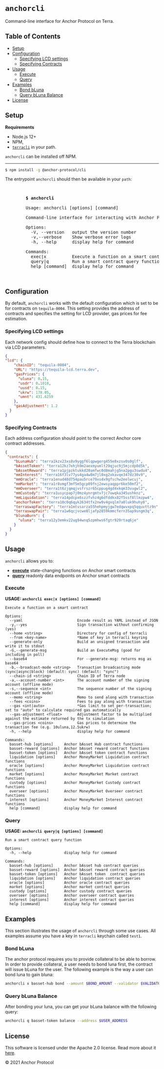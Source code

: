 # `anchorcli` <!-- omit in toc -->

Command-line interface for Anchor Protocol on Terra.

## Table of Contents <!-- omit in toc -->
- [Setup](#setup)
- [Configuration](#configuration)
  - [Specifying LCD settings](#specifying-lcd-settings)
  - [Specifying Contracts](#specifying-contracts)
- [Usage](#usage)
  - [Execute](#execute)
  - [Query](#query)
- [Examples](#examples)
  - [Bond bLuna](#bond-bluna)
  - [Query bLuna Balance](#query-bluna-balance)
- [License](#license)
## Setup

**Requirements**

- Node.js 12+
- NPM,
- [`terracli`](https://github.com/terra-project/core) in your path.

`anchorcli` can be installed off NPM.
****
```bash
$ npm install -g @anchor-protocol/cli
```
The entrypoint `anchorcli` should then be available in your `path`:

<pre>
         <div align="left">
        <strong>$ anchorcli</strong>
        
        Usage: anchorcli [options] [command]

        Command-line interface for interacting with Anchor Protocol on Terra

        Options:
          -V, --version   output the version number
          -v,--verbose    Show verbose error logs
          -h, --help      display help for command

        Commands:
          exec|x          Execute a function on a smart contract
          query|q         Run a smart contract query function
          help [command]  display help for command
        </div>
</pre>

## Configuration
By default, `anchorcli` works with the default configuration which is set to be for contracts on `tequila-0004`. 
This setting provides the address of contracts and specifies the setting for LCD provider, gas prices for fee estimation.

### Specifying LCD settings
Each network config should define how to connect to the Terra blockchain via LCD parameters.
```json
{
"lcd": {
    "chainID": "tequila-0004",
    "URL": "https://tequila-lcd.terra.dev",
    "gasPrices": {
      "uluna": 0.15,
      "usdr": 0.1018,
      "uusd": 0.15,
      "ukrw": 178.05,
      "umnt": 431.6259
    },
    "gasAdjustment": 1.2
  }
}
```

### Specifying Contracts
Each address configuration should point to the correct Anchor core contract addresses.
```json
{
 "contracts": {
    "bLunaHub": "terra1kzx23xs8v9yggf6lqpwgerg455e8xzsv0s0glf",
    "bAssetToken": "terra12kz7ehjh9m2aexmyumlt29qjuc9j5mjcdp0d5k",
    "bAssetReward": "terra1pjpzktukkd20amfwc0d8mahjg5na2pgu3swdu4",
    "mmInterest": "terra16f3lv77yu4ga4w8m7jl0xg2xkavqe347dz30v9",
    "mmOracle": "terra1enud48d754pau5rce79xsdx9gfschw2eelwcuj",
    "mmMarket": "terra1r8vmgf3mf5m5gcp09fnj2ewsyaqppr6ke50mf2",
    "mmOverseer": "terra1t6zjqmqjvsfrszr65cppug4gd4xkqm33vugwl2",
    "mmCustody": "terra1usycpap7j0mz4ynrgmtv7jc7uwqka345ushknz",
    "mmLiquidation": "terra14pdcpx6szzfvhz4g6dfddkx82f5ssf8llmzpw4",
    "anchorToken": "terra10c0q6qyk2634tfx2nw9v4gxqlm7a0luk9huhy8",
    "terraswapFactory": "terra1mtvsarza55hehpmyjgw7edqwvxpq5qquvttz9n",
    "terraswapPair": "terra1w6qcjvcwe8ljafp2859kmmcfern35ap9sngm3q",
    "blunaBurn": {
      "uluna": "terra12y3emkv22ug94wnq5zpmhws6fgtr929rtaq6je"
    }
  }
}
```
## Usage

`anchorcli` allows you to:

- [**execute**](#execute) state-changing functions on Anchor smart contracts
- [**query**](#query) readonly data endpoints on Anchor smart contracts

### Execute

**USAGE: `anchorcli exec|x [options] [command]`**

```
Execute a function on a smart contract

Options:
  --yaml                         Encode result as YAML instead of JSON
  -y,--yes                       Sign transaction without confirming (yes)
  --home <string>                Directory for config of terracli
  --from <key-name>              *Name of key in terracli keyring
  --generate-only                Build an unsigned transaction and write it to stdout
  -G,--generate-msg              Build an ExecuteMsg (good for including in poll)
  --base64                       For --generate-msg: returns msg as base64
  -b,--broadcast-mode <string>   Transaction broadcasting mode (sync|async|block) (default: sync) (default: "sync")
  --chain-id <string>            Chain ID of Terra node
  -a,--account-number <int>      The account number of the signing account (offline mode)
  -s,--sequence <int>            The sequence number of the signing account (offline mode)
  --memo <string>                Memo to send along with transaction
  --fees <coins>                 Fees to pay along with transaction
  --gas <int|auto>               *Gas limit to set per-transaction; set to "auto" to calculate required gas automatically
  --gas-adjustment <float>       Adjustment factor to be multiplied against the estimate returned by the tx simulation
  --gas-prices <coins>           Gas prices to determine the transaction fee (e.g. 10uluna,12.5ukrw)
  -h, --help                     display help for command

Commands:
  basset-hub [options]     Anchor bAsset Hub contract functions
  basset-reward [options]  Anchor bAsset reward contract functions
  basset-token [options]   Anchor bAsset token contract functions
  liquidation [options]    Anchor MoneyMarket Liquidation contract functions
  oracle [options]         Anchor MoneyMarket Liquidation contract functions
  market [options]         Anchor MoneyMarket Market contract functions
  custody [options]        Anchor MoneyMarket Custody contract functions
  overseer [options]       Anchor MoneyMarket Overseer contract functions
  interest [options]       Anchor MoneyMarket Interest contract functions
  help [command]           display help for command

```

### Query

**USAGE: `anchorcli query|q [options] [command]`**

```
Run a smart contract query function

Options:
  -h, --help               display help for command

Commands:
  basset-hub [options]     Anchor bAsset hub contract queries
  basset-reward [options]  Anchor bAsset reward contract queries
  basset-token [options]   Anchor bAsset token  contract queries
  liquidation [options]    Anchor liquidation contract queries
  oracle [options]         Anchor oracle contract queries
  market [options]         Anchor market contract queries
  custody [options]        Anchor custody contract queries
  overseer [options]       Anchor overseer contract queries
  interest [options]       Anchor interest contract queries
  help [command]           display help for command

```
## Examples
This section illustrates the usage of `anchorcli` through some use cases. 
All examples assume you have a key in `terracli` keychain called `test1`.

### Bond bLuna 
The anchor protocol requires you to provide collateral to be able to borrow. In order to provide collateral, a user needs to bond luna first, the contract will issue bLuna for the user. The following example is the way a user can bond luna to gain bluna: 
```bash
anchorcli x basset-hub bond --amount $BOND_AMOUNT --validator $VALIDATOR_ADDRESS --from test1 --gas auto --fees 100000uluna --b block
```
### Query bLuna Balance
After bonding your luna, you can get your bLuna balance with the following query: 
```bash
anchorcli q basset-token balance --address $USER_ADDRESS
```

## License

This software is licensed under the Apache 2.0 license. Read more about it [here](./LICENSE).

© 2021 Anchor Protocol